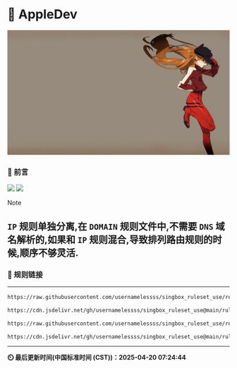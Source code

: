 
# 🧸 AppleDev
![](https://raw.githubusercontent.com/usernamelessss/picture-bed/main/images/202504042256831.jpg)
### 📣 前言
![](https://shields.io/badge/-移除重复规则-ff69b4) ![](https://shields.io/badge/-IP&nbsp;规则单独存放不与&nbsp;DOMAIN&nbsp;等混合-green)
> [!NOTE]
**`IP` 规则单独分离,在 `DOMAIN` 规则文件中,不需要 `DNS` 域名解析的,如果和 `IP` 规则混合,导致排列路由规则的时候,顺序不够灵活.**
---

###  🔗 规则链接
---

```url
https://raw.githubusercontent.com/usernamelessss/singbox_ruleset_use/refs/heads/main/rule/AppleDev/AppleDev_No_IP.json
```

```url
https://cdn.jsdelivr.net/gh/usernamelessss/singbox_ruleset_use@main/rule/AppleDev/AppleDev_No_IP.json
```

```url
https://raw.githubusercontent.com/usernamelessss/singbox_ruleset_use/refs/heads/main/rule/AppleDev/AppleDev_No_IP.srs
```

```url
https://cdn.jsdelivr.net/gh/usernamelessss/singbox_ruleset_use@main/rule/AppleDev/AppleDev_No_IP.srs
```

---
**⏲️ 最后更新时间(中国标准时间 (CST))：2025-04-20 07:24:44**